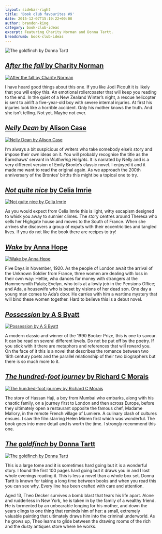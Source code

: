 ```yaml
---
layout: sidebar-right
title: 'Book club favourites #9'
date: 2015-12-07T15:19:22+00:00
author: brandon-king
category: book-club-ideas
excerpt: Featuring Charity Norman and Donna Tartt.
breadcrumb: book-club-ideas
---
```

![The goldfinch by Donna Tartt](/images/featured/featured-the-goldfinch.jpg)

## [<cite>After the fall</cite> by Charity Norman](https://suffolk.spydus.co.uk/cgi-bin/spydus.exe/ENQ/OPAC/BIBENQ/19589719?QRY=CTIBIB%3C%20IRN(184628)&QRYTEXT=After%20the%20fall)

[![After the fall by Charity Norman](/images/article/after-the-fall.jpg)](https://suffolk.spydus.co.uk/cgi-bin/spydus.exe/ENQ/OPAC/BIBENQ/19589719?QRY=CTIBIB%3C%20IRN(184628)&QRYTEXT=After%20the%20fall)

I have heard good things about this one. If you like Jodi Picoult it is likely that you will enjoy this. An emotional rollercoaster that will keep you reading to the end. In the quiet of a New Zealand Winter&#8217;s night, a rescue helicopter is sent to airlift a five-year-old boy with severe internal injuries. At first his injuries look like a horrible accident. Only his mother knows the truth. And she isn&#8217;t telling. Not yet. Maybe not ever.

## [<cite>Nelly Dean</cite> by Alison Case](https://suffolk.spydus.co.uk/cgi-bin/spydus.exe/ENQ/OPAC/BIBENQ/19591253?QRY=CTIBIB%3C%20IRN(51849496)&QRYTEXT=Nelly%20Dean)

[![Nelly Dean by Alison Case](/images/article/nelly-dean.jpg)](https://suffolk.spydus.co.uk/cgi-bin/spydus.exe/ENQ/OPAC/BIBENQ/19591253?QRY=CTIBIB%3C%20IRN(51849496)&QRYTEXT=Nelly%20Dean)

I’m always a bit suspicious of writers who take somebody else’s story and impose their own ideas on it. You will probably recognise the title as the Earnshaws’ servant in <cite>Wuthering Heights</cite>. It is narrated by Nelly and is a very different version of Emily Bronte’s classic novel. I enjoyed it and it made me want to read the original again. As we approach the 200th anniversary of the Brontes’ births this might be a topical one to try.

## [<cite>Not quite nice</cite> by Celia Imrie](https://suffolk.spydus.co.uk/cgi-bin/spydus.exe/ENQ/OPAC/BIBENQ/19592347?QRY=CTIBIB%3C%20IRN(49812092)&QRYTEXT=Not%20quite%20Nice)

[![Not quite nice by Celia Imrie](/images/article/not-quite-nice.jpg)](https://suffolk.spydus.co.uk/cgi-bin/spydus.exe/ENQ/OPAC/BIBENQ/19592347?QRY=CTIBIB%3C%20IRN(49812092)&QRYTEXT=Not%20quite%20Nice)

As you would expect from Celia Imrie this is light, witty escapism designed to whisk you away to sunnier climes. The story centres around Theresa who sells her Highgate house and moves to the South of France. When she arrives she discovers a group of expats with their eccentricities and tangled lives. If you do not like the book there are recipes to try!

## [<cite>Wake</cite> by Anna Hope](https://suffolk.spydus.co.uk/cgi-bin/spydus.exe/ENQ/OPAC/BIBENQ/19594777?QRY=CTIBIB%3C%20IRN(510337)&QRYTEXT=Wake)

[![Wake by Anna Hope](/images/article/wake-anna-hope.jpg)](https://suffolk.spydus.co.uk/cgi-bin/spydus.exe/ENQ/OPAC/BIBENQ/19594777?QRY=CTIBIB%3C%20IRN(510337)&QRYTEXT=Wake)

Five Days in November, 1920. As the people of London await the arrival of the Unknown Soldier from France, three women are dealing with loss in their own way: Hettie, who dances for money with strangers at the Hammersmith Palais; Evelyn, who toils at a lowly job in the Pensions Office; and Ada, a housewife who is beset by visions of her dead son. One day a young man comes to Ada&#8217;s door. He carries with him a wartime mystery that will bind these women together. Hard to believe this is a debut novel.

## [<cite>Possession</cite> by A S Byatt](https://suffolk.spydus.co.uk/cgi-bin/spydus.exe/ENQ/OPAC/BIBENQ/19597771?QRY=CTIBIB%3C%20IRN(7499)&QRYTEXT=Possession)

[![Possession by A S Byatt](/images/article/possession-a-romance.jpg)](https://suffolk.spydus.co.uk/cgi-bin/spydus.exe/ENQ/OPAC/BIBENQ/19597771?QRY=CTIBIB%3C%20IRN(7499)&QRYTEXT=Possession)

A modern classic and winner of the 1990 Booker Prize, this is one to savour. It can be read on several different levels. Do not be put off by the poetry. If you stick with it there are metaphors and references that will reward you. On the face of it this is a novel that describes the romance between two 19th century poets and the parallel relationship of their two biographers but there is so much more to it.

## [<cite>The hundred-foot journey</cite> by Richard C Morais](https://suffolk.spydus.co.uk/cgi-bin/spydus.exe/ENQ/OPAC/BIBENQ/19600463?QRY=CTIBIB%3C%20IRN(1178392)&QRYTEXT=The%20hundred-foot%20journey)

[![The hundred-foot journey by Richard C Morais](/images/article/the-hundred-foot-journey.jpg)](https://suffolk.spydus.co.uk/cgi-bin/spydus.exe/ENQ/OPAC/BIBENQ/19600463?QRY=CTIBIB%3C%20IRN(1178392)&QRYTEXT=The%20hundred-foot%20journey)

The story of Hassan Haji, a boy from Mumbai who embarks, along with his chaotic family, on a journey first to London and then across Europe, before they ultimately open a restaurant opposite the famous chef, Madame Mallory, in the remote French village of Lumiere. A culinary clash of cultures ensues. I saw the film starring Helen Mirren first which was wonderful. The book goes into more detail and is worth the time. I strongly recommend this one.

## [<cite>The goldfinch</cite> by Donna Tartt](https://suffolk.spydus.co.uk/cgi-bin/spydus.exe/ENQ/OPAC/BIBENQ/19601477?QRY=CTIBIB%3C%20IRN(24790609)&QRYTEXT=The%20goldfinch)

[![The goldfinch by Donna Tartt](/images/article/the-goldfinch.jpg)](https://suffolk.spydus.co.uk/cgi-bin/spydus.exe/ENQ/OPAC/BIBENQ/19601477?QRY=CTIBIB%3C%20IRN(24790609)&QRYTEXT=The%20goldfinch)

This is a large tome and it is sometimes hard going but it is a wonderful story. I found the first 100 pages hard going but it draws you in and I lost whole evenings reading it. This is less a novel than a whole box set. Donna Tartt is known for taking a long time between books and when you read this you can see why. Every line has been crafted with care and attention.

Aged 13, Theo Decker survives a bomb blast that tears his life apart. Alone and rudderless in New York, he is taken in by the family of a wealthy friend. He is tormented by an unbearable longing for his mother, and down the years clings to one thing that reminds him of her: a small, extremely valuable painting that ultimately draws him into the criminal underworld. As he grows up, Theo learns to glide between the drawing rooms of the rich and the dusty antiques store where he works.

